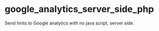 # google_analytics_server_side_php
Send hints to Google analytics with no java script, server side.

